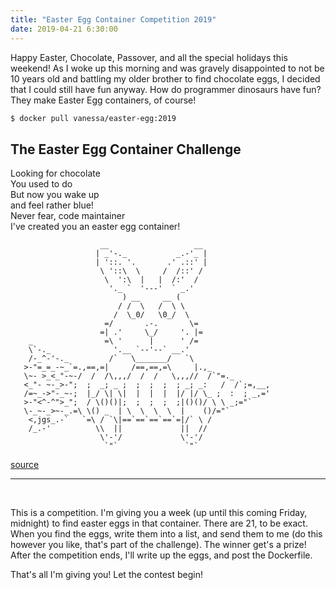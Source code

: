 ```yaml
---
title: "Easter Egg Container Competition 2019"
date: 2019-04-21 6:30:00
---
```


Happy Easter, Chocolate, Passover, and all the special holidays this weekend!
As I woke up this morning and was gravely disappointed to not be 10 years old
and battling my older brother to find chocolate eggs, I decided that I could
still have fun anyway. How do programmer dinosaurs have fun? They make Easter Egg
containers, of course!

```bash
$ docker pull vanessa/easter-egg:2019
```

## The Easter Egg Container Challenge

Looking for chocolate<br>
You used to do<br>
But now you wake up<br>
and feel rather blue!<br>
Never fear, code maintainer<br>
I've created you an easter egg container!<br>


```
                    __                   __
                   | _'-._           _.-'_ |
                   | '::. '.       .' .::' |
                    \ '::\  \     /  /::' /
                     \  ':\  |   |  /:'  /
                      '._ `  '---'  ` _.'
                         ) __     __ (
                        / /  \   /  \ \
                       /  \_0/   \0_/  \
                     =/       .-.       \=
                    =| .'     \_/     '. |=
    _                =\ '      |      ' /=
    \`-._              '.__ `--'--` __.'
    /-_^-'-._         /`   \_______/   `\
   >-"=_=_-~_`=.,==,=|     /==,==,=\     |.,_
   \~- >_<_"-~-/  /  /\,,,/  /  /   \,,,//  /`"=._
   <_"- ~-_>-";  ;  _; _ ;  ;  ;  ;  ; _; _:   /  /`;=,__,
   /=~_->"-_~-;  |_/ \| \|  |  |  |  |/ |/ \_ ;  :  ; _,='
   >-"<^-^">_";  / \()()|;  ;  ;  ;  ;|()()/ \ \ _;="`
   \-_~-_>~-_.=\ \() _  | \  \  \  \  |    ()/="`
    <,jgs_.-`   `=\ / `\|==`==`==`==`=|/` \ /
    /_.-'          \\  ||             ||  //
                    \'-'/             \'-'/
                     `"`               `"`
```
[source](http://www.oocities.org/spunk1111/easter.htm)

<hr>
<br>

This is a competition. I'm giving you a week (up until this coming Friday, midnight)
to find easter eggs in that container. There are 21, to be exact. 
When you find the eggs, write them into a list, and send them to me (do this however
you like, that's part of the challenge).  The winner get's a prize! After
the competition ends, I'll write up the eggs, and post the Dockerfile.

That's all I'm giving you! Let the contest begin!
